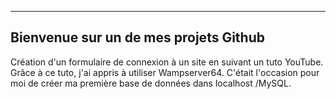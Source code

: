 --------------------------------------
Bienvenue sur un de mes projets Github
--------------------------------------

Création d'un formulaire de connexion à un site en suivant un tuto YouTube.
Grâce à ce tuto, j'ai appris à utiliser Wampserver64. C'était l'occasion pour moi de créer ma première base de données dans localhost /MySQL.
